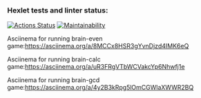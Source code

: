 ### Hexlet tests and linter status:
[![Actions Status](https://github.com/Dmitry1399/frontend-project-44/actions/workflows/hexlet-check.yml/badge.svg)](https://github.com/Dmitry1399/frontend-project-44/actions)
[![Maintainability](https://api.codeclimate.com/v1/badges/633ea65b7dbb0b0df822/maintainability)](https://codeclimate.com/github/Dmitry1399/frontend-project-44/maintainability)

Asciinema for running brain-even game:https://asciinema.org/a/8MCCx8HSR3gYvnDjzd4IMK6eQ

Asciinema for running brain-calc game:https://asciinema.org/a/uR3FRgVTbWCVakcYp6Nhwfj1e

Asciinema for running brain-gcd game:https://asciinema.org/a/4y2B3kRpg5lOmCGWlaXWWR2BQ
